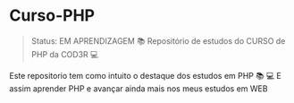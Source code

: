 # Curso-PHP
>Status: EM APRENDIZAGEM
:books: Repositório de estudos do CURSO de PHP da COD3R :computer:

Este repositorio tem como intuito o destaque dos estudos em PHP 📚 💻
E assim aprender PHP e avançar ainda mais nos meus estudos em WEB

